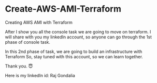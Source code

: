 # Create-AWS-AMI-Terraform
Creating AWS AMI with Terraform 

  After I show you all the console task we are going to move on terraform.
  I will share with you my linkedIn account, so anyone can go through the 1st phase of console task.

  In this 2nd phase of task, we are going to build an infrastructure with Terraform
  So, stay tuned with this account, so  we can learn together.
  
  Thank you. 😇

Here is my linkedIn id: Raj Gondalia
